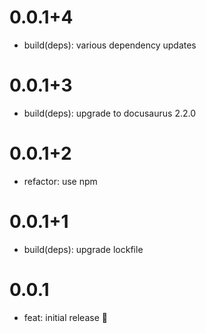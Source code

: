 # 0.0.1+4

- build(deps): various dependency updates

# 0.0.1+3

- build(deps): upgrade to docusaurus 2.2.0

# 0.0.1+2

- refactor: use npm

# 0.0.1+1

- build(deps): upgrade lockfile

# 0.0.1

- feat: initial release 🎉
